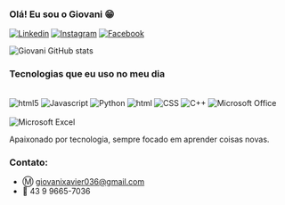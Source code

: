 ### Olá! Eu sou o Giovani 😁


[![Linkedin](https://img.shields.io/badge/LinkedIn-0077B5?style=for-the-badge&logo=linkedin&logoColor=white)](https://www.linkedin.com/in/giovani-xavier-/)
[![Instagram](https://img.shields.io/badge/Instagram-E4405F?style=for-the-badge&logo=instagram&logoColor=white)](https://www.instagram.com/giovanixavier_/)
[![Facebook](https://img.shields.io/badge/Facebook-1877F2?style=for-the-badge&logo=facebook&logoColor=white)](https://www.facebook.com/oGiovaniXavier/)


![Giovani GitHub stats](https://github-readme-stats.vercel.app/api?username=Giovanixavier&show_icons=true&theme=radical)




### Tecnologias que eu uso no meu dia 
<div style="display: inline-block;"><br/>
    <img align="center" alt="html5" src="https://img.shields.io/badge/HTML5-E34F26?style=for-the-badge&logo=html5&logoColor=white" >
</div>
<div style="display: inline-block;"><br/>
    <img align="center" alt="Javascript" src="https://img.shields.io/badge/JavaScript-323330?style=for-the-badge&logo=javascript&logoColor=F7DF1E" />
</div>
<div style="display: inline-block;"><br/>
    <img align="center" alt="Python" src="https://img.shields.io/badge/Python-14354C?style=for-the-badge&logo=python&logoColor=white" />
</div>
<div style="display: inline-block;"><br/>
    <img align="center" alt="html" src="https://img.shields.io/badge/HTML-239120?style=for-the-badge&logo=html5&logoColor=white" />
</div>
<div style="display: inline-block;"><br/>
    <img align="center" alt="CSS" src="https://img.shields.io/badge/CSS-239120?&style=for-the-badge&logo=css3&logoColor=white" />
</div>
<div style="display: inline-block;"><br/>
    <img align="center" alt="C++" src="https://img.shields.io/badge/C%2B%2B-00599C?style=for-the-badge&logo=c%2B%2B&logoColor=white" />
</div>
<div style="display: inline-block;"><br/>
    <img align="center" alt="Microsoft Office" src="https://img.shields.io/badge/Microsoft_Office-D83B01?style=for-the-badge&logo=microsoft-office&logoColor=white" />
</div><div style="display: inline-block;"><br/>
    <img align="center" alt="Microsoft Excel" src="https://img.shields.io/badge/Microsoft_Excel-217346?style=for-the-badge&logo=microsoft-excel&logoColor=white" />
</div>





Apaixonado por tecnologia, sempre focado em aprender coisas novas.

### Contato:

- Ⓜ️ giovanixavier036@gmail.com 
- 📱 43 9 9665-7036
